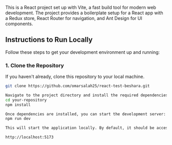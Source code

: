 This is a React project set up with Vite, a fast build tool for modern web development. The project provides a boilerplate setup for a React app with a Redux store, React Router for navigation, and Ant Design for UI components.

## Instructions to Run Locally

Follow these steps to get your development environment up and running:

### 1. Clone the Repository

If you haven't already, clone this repository to your local machine.

```bash
git clone https://github.com/omarsalah25/react-test-beshara.git

Navigate to the project directory and install the required dependencies using npm:
cd your-repository
npm install

Once dependencies are installed, you can start the development server:
npm run dev

This will start the application locally. By default, it should be accessible at:

http://localhost:5173





```
